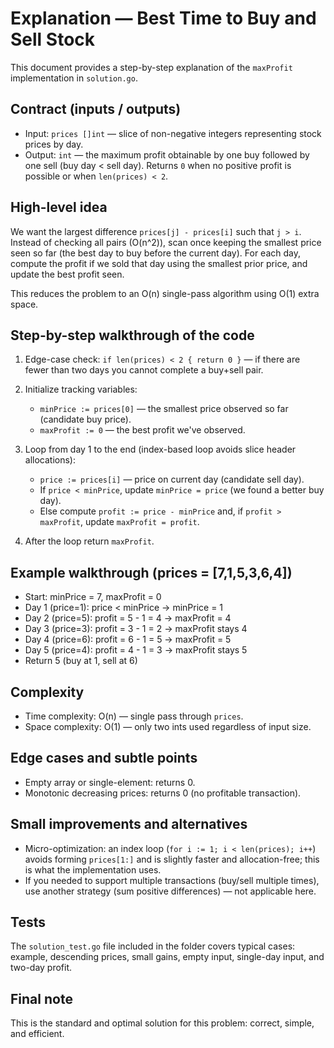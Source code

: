 
# Explanation — Best Time to Buy and Sell Stock

This document provides a step-by-step explanation of the `maxProfit` implementation in `solution.go`.

## Contract (inputs / outputs)
- Input: `prices []int` — slice of non-negative integers representing stock prices by day.
- Output: `int` — the maximum profit obtainable by one buy followed by one sell (buy day < sell day). Returns `0` when no positive profit is possible or when `len(prices) < 2`.

## High-level idea
We want the largest difference `prices[j] - prices[i]` such that `j > i`. Instead of checking all pairs (O(n^2)), scan once keeping the smallest price seen so far (the best day to buy before the current day). For each day, compute the profit if we sold that day using the smallest prior price, and update the best profit seen.

This reduces the problem to an O(n) single-pass algorithm using O(1) extra space.

## Step-by-step walkthrough of the code
1. Edge-case check: `if len(prices) < 2 { return 0 }` — if there are fewer than two days you cannot complete a buy+sell pair.

2. Initialize tracking variables:
	- `minPrice := prices[0]` — the smallest price observed so far (candidate buy price).
	- `maxProfit := 0` — the best profit we've observed.

3. Loop from day 1 to the end (index-based loop avoids slice header allocations):
	- `price := prices[i]` — price on current day (candidate sell day).
	- If `price < minPrice`, update `minPrice = price` (we found a better buy day).
	- Else compute `profit := price - minPrice` and, if `profit > maxProfit`, update `maxProfit = profit`.

4. After the loop return `maxProfit`.

## Example walkthrough (prices = [7,1,5,3,6,4])
- Start: minPrice = 7, maxProfit = 0
- Day 1 (price=1): price < minPrice → minPrice = 1
- Day 2 (price=5): profit = 5 - 1 = 4 → maxProfit = 4
- Day 3 (price=3): profit = 3 - 1 = 2 → maxProfit stays 4
- Day 4 (price=6): profit = 6 - 1 = 5 → maxProfit = 5
- Day 5 (price=4): profit = 4 - 1 = 3 → maxProfit stays 5
- Return 5 (buy at 1, sell at 6)

## Complexity
- Time complexity: O(n) — single pass through `prices`.
- Space complexity: O(1) — only two ints used regardless of input size.

## Edge cases and subtle points
- Empty array or single-element: returns 0.
- Monotonic decreasing prices: returns 0 (no profitable transaction).

## Small improvements and alternatives
- Micro-optimization: an index loop (`for i := 1; i < len(prices); i++`) avoids forming `prices[1:]` and is slightly faster and allocation-free; this is what the implementation uses.
- If you needed to support multiple transactions (buy/sell multiple times), use another strategy (sum positive differences) — not applicable here.

## Tests
The `solution_test.go` file included in the folder covers typical cases: example, descending prices, small gains, empty input, single-day input, and two-day profit.

## Final note
This is the standard and optimal solution for this problem: correct, simple, and efficient.

